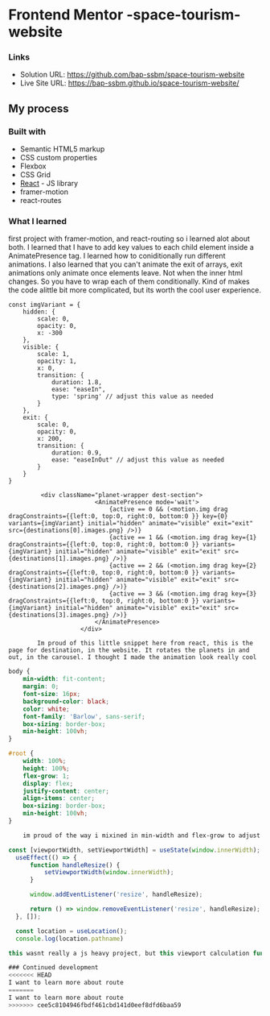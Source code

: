 # Frontend Mentor -space-tourism-website


### Links

- Solution URL: https://github.com/bap-ssbm/space-tourism-website
- Live Site URL: https://bap-ssbm.github.io/space-tourism-website/

## My process

### Built with

- Semantic HTML5 markup
- CSS custom properties
- Flexbox
- CSS Grid
- [React](https://reactjs.org/) - JS library
- framer-motion
- react-routes



### What I learned

first project with framer-motion, and react-routing so i learned alot about both. I learned that I have to add key values to each child element inside a AnimatePresence tag.
I learned how to coniditionally run different animations. I also learned that you can't animate the exit of arrays, exit animations only animate once elements leave. Not when the inner html changes. 
So you have to wrap each of them conditionally. Kind of makes the code alittle bit more complicated, but its worth the cool user experience.

```html/react
const imgVariant = {
    hidden: {
        scale: 0,
        opacity: 0,
        x: -300
    },
    visible: {
        scale: 1,
        opacity: 1,
        x: 0,
        transition: {
            duration: 1.8,
            ease: "easeIn",
            type: 'spring' // adjust this value as needed
        }
    },
    exit: {
        scale: 0,
        opacity: 0,
        x: 200,
        transition: {
            duration: 0.9,
            ease: "easeInOut" // adjust this value as needed
        }
    }
}

         <div className="planet-wrapper dest-section">
                        <AnimatePresence mode='wait'>
                            {active == 0 && (<motion.img drag dragConstraints={{left:0, top:0, right:0, bottom:0 }} key={0} variants={imgVariant} initial="hidden" animate="visible" exit="exit" src={destinations[0].images.png} />)}
                            {active == 1 && (<motion.img drag key={1} dragConstraints={{left:0, top:0, right:0, bottom:0 }} variants={imgVariant} initial="hidden" animate="visible" exit="exit" src={destinations[1].images.png} />)}
                            {active == 2 && (<motion.img drag key={2} dragConstraints={{left:0, top:0, right:0, bottom:0 }} variants={imgVariant} initial="hidden" animate="visible" exit="exit" src={destinations[2].images.png} />)}
                            {active == 3 && (<motion.img drag key={3} dragConstraints={{left:0, top:0, right:0, bottom:0 }} variants={imgVariant} initial="hidden" animate="visible" exit="exit" src={destinations[3].images.png} />)}
                        </AnimatePresence>
                    </div>

        Im proud of this little snippet here from react, this is the page for destination, in the website. It rotates the planets in and out, in the carousel. I thought I made the animation look really cool
```
```css
body {
    min-width: fit-content;
    margin: 0;
    font-size: 16px;
    background-color: black;
    color: white;
    font-family: 'Barlow', sans-serif;
    box-sizing: border-box;
    min-height: 100vh;
}

#root {
    width: 100%;
    height: 100%;
    flex-grow: 1;
    display: flex;
    justify-content: center;
    align-items: center;
    box-sizing: border-box;
    min-height: 100vh;
}

    im proud of the way i mixined in min-width and flex-grow to adjust the height and width of the body and #root, to make the webpage more dynamic with the viewport and make it look more clean.
```
```js
const [viewportWidth, setViewportWidth] = useState(window.innerWidth);
  useEffect(() => {
      function handleResize() {
          setViewportWidth(window.innerWidth);
      }

      window.addEventListener('resize', handleResize);

      return () => window.removeEventListener('resize', handleResize);
  }, []);

  const location = useLocation();
  console.log(location.pathname)

this wasnt really a js heavy project, but this viewport calculation function, helped with making the website more dynamic, and will continue to use this for more future websites that i make.

### Continued development
<<<<<<< HEAD
I want to learn more about route 
=======
I want to learn more about route 
>>>>>>> cee5c8104946fbdf461cbd141d0eef8dfd6baa59
